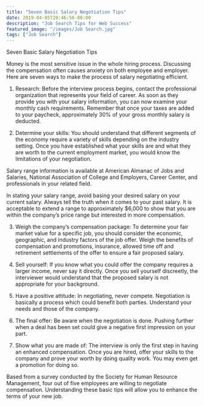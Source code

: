 ```yaml
---
title: "Seven Basic Salary Negotiation Tips"
date: 2019-04-05T20:46:56-08:00
description: "Job Search Tips for Web Success"
featured_image: "/images/Job Search.jpg"
tags: ["Job Search"]
---
```


Seven Basic Salary Negotiation Tips


Money is the most sensitive issue in the whole hiring process. Discussing the compensation often causes anxiety on both employee and employer. Here are seven ways to make the process of salary negotiating efficient. 

1) Research:  Before the interview process begins, contact the professional organization that represents your field of career. As soon as they provide you with your salary information, you can now examine your monthly cash requirements. Remember that once your taxes are added to your paycheck, approximately 30% of your gross monthly salary is deducted. 

2) Determine your skills: You should understand that different segments of the economy require a variety of skills depending on the industry setting. Once you have established what your skills are and what they are worth to the current employment market, you would know the limitations of your negotiation.

Salary range information is available at American Almanac of Jobs and Salaries, National Association of College and Employers, Career Center, and professionals in your related field.

In stating your salary range, avoid basing your desired salary on your current salary. Always tell the truth when it comes to your past salary. It is acceptable to extend a range to approximately $6,000 to show that you are within the company’s price range but interested in more compensation. 

3) Weigh the company’s compensation package: To determine your fair market value for a specific job, you should consider the economic, geographic, and industry factors of the job offer. Weigh the benefits of compensation and promotions, insurance, allowed time off and retirement settlements of the offer to ensure a fair proposed salary.

4) Sell yourself: If you know what you could offer the company requires a larger income, never say it directly.  Once you sell yourself discreetly, the interviewer would understand that the proposed salary is not appropriate for your background.

5) Have a positive attitude: In negotiating, never compete. Negotiation is basically a process which could benefit both parties. Understand your needs and those of the company.

6) The final offer: Be aware when the negotiation is done. Pushing further when a deal has been set could give a negative first impression on your part. 

7) Show what you are made of: The interview is only the first step in having an enhanced compensation. Once you are hired, offer your skills to the company and prove your worth by doing quality work. You may even get a promotion for doing so. 

Based from a survey conducted by the Society for Human Resource Management, four out of five employees are willing to negotiate compensation. Understanding these basic tips will allow you to enhance the terms of your new job.

